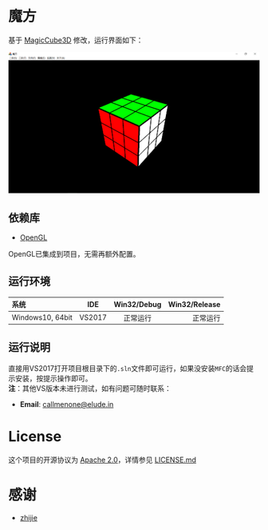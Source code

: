 # 魔方

基于 [MagicCube3D](https://github.com/zhijie/MagicCube3D) 修改，运行界面如下：

![img](MagicCube3D/img/magic_cube.png)

## 依赖库

* [OpenGL](https://opengl.org/)

OpenGL已集成到项目，无需再额外配置。

## 运行环境

| 系统             | IDE    | Win32/Debug | Win32/Release |
| :--------------- | :----: | :---------: | ------------: |
| Windows10, 64bit | VS2017 | 正常运行    | 正常运行      |

## 运行说明

直接用VS2017打开项目根目录下的`.sln`文件即可运行，如果没安装`MFC`的话会提示安装，按提示操作即可。  
**注**：其他VS版本未进行测试，如有问题可随时联系：

* **Email**: [callmenone@elude.in](http://elude.in/)


# License

这个项目的开源协议为 [Apache 2.0](https://www.apache.org/licenses/LICENSE-2.0)，详情参见 [LICENSE.md](https://github.com/doycode/magic-cube-3d/blob/master/LICENSE )


# 感谢

* [zhijie](https://github.com/zhijie)
